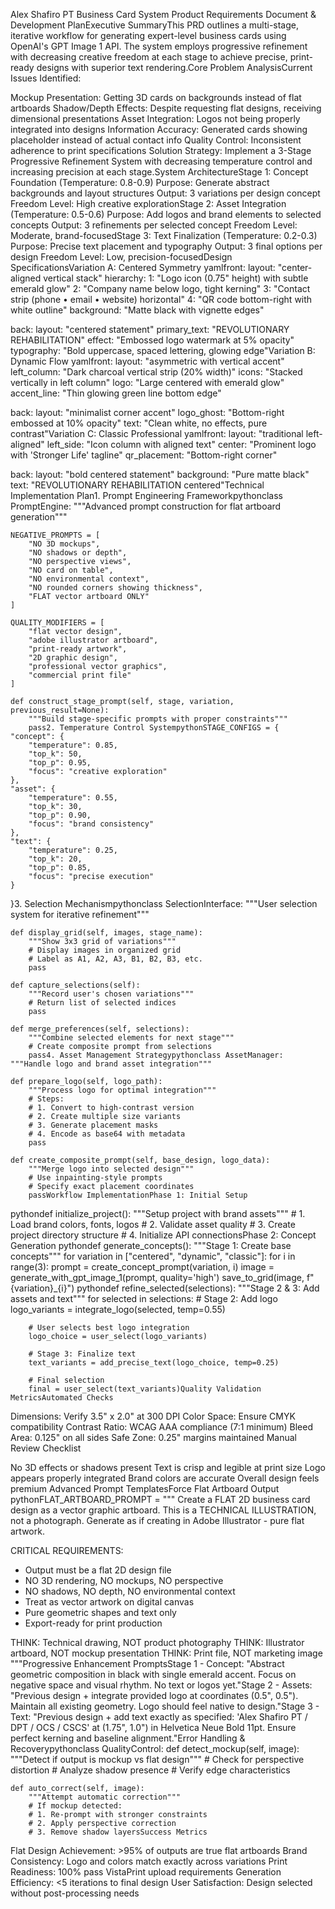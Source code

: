 Alex Shafiro PT Business Card System
Product Requirements Document & Development PlanExecutive SummaryThis PRD outlines a multi-stage, iterative workflow for generating expert-level business cards using OpenAI's GPT Image 1 API. The system employs progressive refinement with decreasing creative freedom at each stage to achieve precise, print-ready designs with superior text rendering.Core Problem AnalysisCurrent Issues Identified:

Mockup Presentation: Getting 3D cards on backgrounds instead of flat artboards
Shadow/Depth Effects: Despite requesting flat designs, receiving dimensional presentations
Asset Integration: Logos not being properly integrated into designs
Information Accuracy: Generated cards showing placeholder instead of actual contact info
Quality Control: Inconsistent adherence to print specifications
Solution Strategy:
Implement a 3-Stage Progressive Refinement System with decreasing temperature control and increasing precision at each stage.System ArchitectureStage 1: Concept Foundation (Temperature: 0.8-0.9)
Purpose: Generate abstract backgrounds and layout structures
Output: 3 variations per design concept
Freedom Level: High creative explorationStage 2: Asset Integration (Temperature: 0.5-0.6)
Purpose: Add logos and brand elements to selected concepts
Output: 3 refinements per selected concept
Freedom Level: Moderate, brand-focusedStage 3: Text Finalization (Temperature: 0.2-0.3)
Purpose: Precise text placement and typography
Output: 3 final options per design
Freedom Level: Low, precision-focusedDesign SpecificationsVariation A: Centered Symmetry
yamlfront:
  layout: "center-aligned vertical stack"
  hierarchy:
    1: "Logo icon (0.75" height) with subtle emerald glow"
    2: "Company name below logo, tight kerning"
    3: "Contact strip (phone • email • website) horizontal"
    4: "QR code bottom-right with white outline"
  background: "Matte black with vignette edges"
  
back:
  layout: "centered statement"
  primary_text: "REVOLUTIONARY REHABILITATION"
  effect: "Embossed logo watermark at 5% opacity"
  typography: "Bold uppercase, spaced lettering, glowing edge"Variation B: Dynamic Flow
yamlfront:
  layout: "asymmetric with vertical accent"
  left_column: "Dark charcoal vertical strip (20% width)"
  icons: "Stacked vertically in left column"
  logo: "Large centered with emerald glow"
  accent_line: "Thin glowing green line bottom edge"
  
back:
  layout: "minimalist corner accent"
  logo_ghost: "Bottom-right embossed at 10% opacity"
  text: "Clean white, no effects, pure contrast"Variation C: Classic Professional
yamlfront:
  layout: "traditional left-aligned"
  left_side: "Icon column with aligned text"
  center: "Prominent logo with 'Stronger Life' tagline"
  qr_placement: "Bottom-right corner"
  
back:
  layout: "bold centered statement"
  background: "Pure matte black"
  text: "REVOLUTIONARY REHABILITATION centered"Technical Implementation Plan1. Prompt Engineering Frameworkpythonclass PromptEngine:
    """Advanced prompt construction for flat artboard generation"""
    
    NEGATIVE_PROMPTS = [
        "NO 3D mockups",
        "NO shadows or depth",
        "NO perspective views",
        "NO card on table",
        "NO environmental context",
        "NO rounded corners showing thickness",
        "FLAT vector artboard ONLY"
    ]
    
    QUALITY_MODIFIERS = [
        "flat vector design",
        "adobe illustrator artboard",
        "print-ready artwork",
        "2D graphic design",
        "professional vector graphics",
        "commercial print file"
    ]
    
    def construct_stage_prompt(self, stage, variation, previous_result=None):
        """Build stage-specific prompts with proper constraints"""
        pass2. Temperature Control SystempythonSTAGE_CONFIGS = {
    "concept": {
        "temperature": 0.85,
        "top_k": 50,
        "top_p": 0.95,
        "focus": "creative exploration"
    },
    "asset": {
        "temperature": 0.55,
        "top_k": 30,
        "top_p": 0.90,
        "focus": "brand consistency"
    },
    "text": {
        "temperature": 0.25,
        "top_k": 20,
        "top_p": 0.85,
        "focus": "precise execution"
    }
}3. Selection Mechanismpythonclass SelectionInterface:
    """User selection system for iterative refinement"""
    
    def display_grid(self, images, stage_name):
        """Show 3x3 grid of variations"""
        # Display images in organized grid
        # Label as A1, A2, A3, B1, B2, B3, etc.
        pass
    
    def capture_selections(self):
        """Record user's chosen variations"""
        # Return list of selected indices
        pass
    
    def merge_preferences(self, selections):
        """Combine selected elements for next stage"""
        # Create composite prompt from selections
        pass4. Asset Management Strategypythonclass AssetManager:
    """Handle logo and brand asset integration"""
    
    def prepare_logo(self, logo_path):
        """Process logo for optimal integration"""
        # Steps:
        # 1. Convert to high-contrast version
        # 2. Create multiple size variants
        # 3. Generate placement masks
        # 4. Encode as base64 with metadata
        pass
    
    def create_composite_prompt(self, base_design, logo_data):
        """Merge logo into selected design"""
        # Use inpainting-style prompts
        # Specify exact placement coordinates
        passWorkflow ImplementationPhase 1: Initial Setup
pythondef initialize_project():
    """Setup project with brand assets"""
    # 1. Load brand colors, fonts, logos
    # 2. Validate asset quality
    # 3. Create project directory structure
    # 4. Initialize API connectionsPhase 2: Concept Generation
pythondef generate_concepts():
    """Stage 1: Create base concepts"""
    for variation in ["centered", "dynamic", "classic"]:
        for i in range(3):
            prompt = create_concept_prompt(variation, i)
            image = generate_with_gpt_image_1(prompt, quality='high')
            save_to_grid(image, f"{variation}_{i}")
pythondef refine_selected(selections):
    """Stage 2 & 3: Add assets and text"""
    for selected in selections:
        # Stage 2: Add logo
        logo_variants = integrate_logo(selected, temp=0.55)
        
        # User selects best logo integration
        logo_choice = user_select(logo_variants)
        
        # Stage 3: Finalize text
        text_variants = add_precise_text(logo_choice, temp=0.25)
        
        # Final selection
        final = user_select(text_variants)Quality Validation MetricsAutomated Checks

Dimensions: Verify 3.5" x 2.0" at 300 DPI
Color Space: Ensure CMYK compatibility
Contrast Ratio: WCAG AAA compliance (7:1 minimum)
Bleed Area: 0.125" on all sides
Safe Zone: 0.25" margins maintained
Manual Review Checklist

 No 3D effects or shadows present
 Text is crisp and legible at print size
 Logo appears properly integrated
 Brand colors are accurate
 Overall design feels premium
Advanced Prompt TemplatesForce Flat Artboard Output
pythonFLAT_ARTBOARD_PROMPT = """
Create a FLAT 2D business card design as a vector graphic artboard.
This is a TECHNICAL ILLUSTRATION, not a photograph.
Generate as if creating in Adobe Illustrator - pure flat artwork.

CRITICAL REQUIREMENTS:
- Output must be a flat 2D design file
- NO 3D rendering, NO mockups, NO perspective
- NO shadows, NO depth, NO environmental context
- Treat as vector artwork on digital canvas
- Pure geometric shapes and text only
- Export-ready for print production

THINK: Technical drawing, NOT product photography
THINK: Illustrator artboard, NOT mockup presentation
THINK: Print file, NOT marketing image
"""Progressive Enhancement PromptsStage 1 - Concept:
"Abstract geometric composition in black with single emerald accent.
Focus on negative space and visual rhythm. No text or logos yet."Stage 2 - Assets:
"Previous design + integrate provided logo at coordinates (0.5", 0.5").
Maintain all existing geometry. Logo should feel native to design."Stage 3 - Text:
"Previous design + add text exactly as specified:
'Alex Shafiro PT / DPT / OCS / CSCS' at (1.75", 1.0") in Helvetica Neue Bold 11pt.
Ensure perfect kerning and baseline alignment."Error Handling & Recoverypythonclass QualityControl:
    def detect_mockup(self, image):
        """Detect if output is mockup vs flat design"""
        # Check for perspective distortion
        # Analyze shadow presence
        # Verify edge characteristics
        
    def auto_correct(self, image):
        """Attempt automatic correction"""
        # If mockup detected:
        # 1. Re-prompt with stronger constraints
        # 2. Apply perspective correction
        # 3. Remove shadow layersSuccess Metrics
Flat Design Achievement: >95% of outputs are true flat artboards
Brand Consistency: Logo and colors match exactly across variations
Print Readiness: 100% pass VistaPrint upload requirements
Generation Efficiency: <5 iterations to final design
User Satisfaction: Design selected without post-processing needs